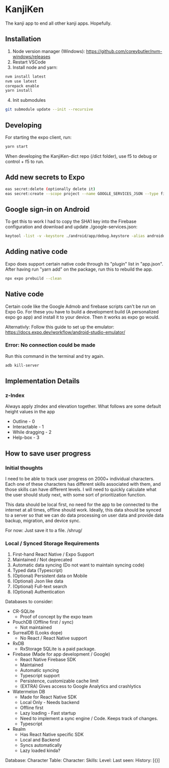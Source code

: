 # KanjiKen

The kanji app to end all other kanji apps. Hopefully.

## Installation

1. Node version manager (Windows): <https://github.com/coreybutler/nvm-windows/releases>
2. Restart VSCode
3. Install node and yarn:

```bash
nvm install latest
nvm use latest
corepack enable
yarn install
```

4. Init submodules

```bash
git submodule update --init --recursive
```

## Developing

For starting the expo client, run:

```bash
yarn start
```

When developing the KanjiKen-dict repo (/dict folder), use f5 to debug or control + f5 to run.

## Add new secrets to Expo

```bash
eas secret:delete (optionally delete it)
eas secret:create --scope project --name GOOGLE_SERVICES_JSON --type file --value ./google-services.json
```

## Google sign-in on Android

To get this to work I had to copy the SHA1 key into the Firebase configuration and download and update ./google-services.json:

```bash
keytool -list -v -keystore ./android/app/debug.keystore -alias androiddebugkey -storepass android -keypass android
```

## Adding native code

Expo does support certain native code through its "plugin" list in "app.json". After having run "yarn add" on the package, run this to rebuild the app.

```bash
npx expo prebuild --clean
```

## Native code

Certain code like the Google Admob and firebase scripts can't be run on Expo Go. 
For these you have to build a development build (A personalized expo go app) and install it to your device. 
Then it works as expo go would.

Alternativly: Follow this guide to set up the emulator: <https://docs.expo.dev/workflow/android-studio-emulator/>

### Error: No connection could be made

Run this command in the terminal and try again.

```bash
adb kill-server
```

## Implementation Details

### z-Index

Always apply zIndex and elevation together. What follows are some default height values in the app

-   Outline - 0
-   Interactable - 1
-   While dragging - 2
-   Help-box - 3

## How to save user progress

### Initial thoughts

I need to be able to track user progress on 2000+ individual characters. Each one of these characters has different skills associated with them, and those skills can have different levels. I will need to quickly calculate what the user should study next, with some sort of prioritization function.

This data should be local first, no need for the app to be connected to the internet at all times, offline should work. Ideally, this data should be synced to a server so that we can do data processing on user data and provide data backup, migration, and device sync.

For now: Just save it to a file. /shrug/

### Local / Synced Storage Requirements

1. First-hand React Native / Expo Support
1. Maintained / Not deprecated
1. Automatic data syncing (Do not want to maintain syncing code)
1. Typed data (Typescript)
1. (Optional) Persistent data on Mobile
1. (Optional) Json like data
1. (Optional) Full-text search
1. (Optional) Authentication

Databases to consider:

-   CR-SQLite
    -   Proof of concept by the expo team
-   PouchDB (Offline first / sync)
    -   Not maintained
-   SurrealDB (Looks dope)
    -   No React / React Native support
-   RxDB
    -   RxStorage SQLite is a paid package.
-   Firebase (Made for app development / Google)
    -   React Native Firebase SDK
    -   Maintained
    -   Automatic syncing
    -   Typescript support
    -   Persistence, customizable cache limit
    -   (EXTRA) Gives access to Google Analytics and crashlytics
-   Watermelon DB
    -   Made for React Native SDK
    -   Local Only - Needs backend
    -   Offline first
    -   Lazy loading - Fast startup
    -   Need to implement a sync engine / Code. Keeps track of changes.
    -   Typescript
-   Realm
    -   Has React Native specific SDK
    -   Local and Backend
    -   Syncs automatically
    -   Lazy loaded kinda?

Database:
Character Table:
Character:
Skills:
Level:
Last seen:
History: [{}]
